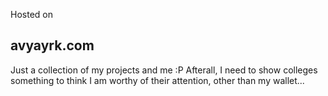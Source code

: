 Hosted on 
## avyayrk.com

Just a collection of my projects and me :P
Afterall, I need to show colleges something to think I am worthy of their attention, other than my wallet...
